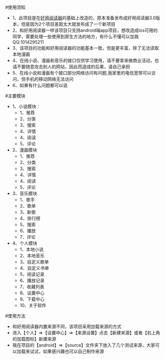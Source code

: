 #使用须知

* 1、此项目是在[好用阅读器](https://ext.dcloud.net.cn/plugin?id=2864)的基础上改造的，原本准备发布成好用阅读器3.0版本，但是因为2个项目差距太大就发布成了一个新项目
* 2、和好用阅读器一样该项目只支持android端app项目，想改造成ios可用的同学，需要处理一些使用到原生方法的地方，有什么不懂可以加我QQ:1014295211
* 3、该项目的功能和好用阅读器的功能基本一致，但是更丰富，除了无法读取本地漫画
* 4、在线小说、漫画和音乐的接口仅供学习使用，请不要拿来做商业活动，也请不要随意攻击别人的网站，因此而造成的后果，请自己承担
* 5、在线小说和漫画有个接口部分网络访问有问题,我家里的电信宽带可以访问，但手机的移动网络无法访问
* 6、如果有什么问题都可以说

#主要模块

* 1、小说模块：
	- 1、推荐
	- 2、分类
	- 3、搜索
	- 4、详情
	- 4、阅读
	- 5、评论
* 2、漫画模块
	- 1、推荐
	- 2、分类
	- 3、搜索
	- 4、详情
	- 4、阅读
	- 5、评论
* 3、音乐模块
	- 1、歌手
	- 2、歌单
	- 3、新歌
	- 4、排行榜
	- 5、搜索
	- 6、播放
	- 7、评论
* 4、个人模块
	- 1、本地小说
	- 2、本地音乐
	- 3、自定义歌单
	- 4、自定义书单
	- 5、阅读记录
	- 6、播放记录
	- 7、收藏列表
	- 8、设置中心
	- 9、下载中心
	- 10、关于软件

#使用方法

* 和好用阅读器内置来源不同，该项目采用加载来源的方式
* 进入【个人】=>【设置中心】=>【来源设置】点击【新建来源】或者【右上角的加载图标】新建来源
* 我在项目的【android】=>【source】文件夹下放入了几个测试来源，大家可以加载来试试，如果感兴趣也可以自己制作来源